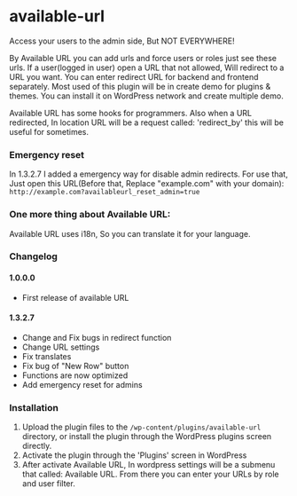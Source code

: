 # available-url
Access your users to the admin side, But NOT EVERYWHERE!

By Available URL you can add urls and force users or roles just see these urls. If a user(logged in user) open a URL that not allowed, Will redirect to a URL you want. You can enter redirect URL for backend and frontend separately.
Most used of this plugin will be in create demo for plugins & themes. You can install it on WordPress network and create multiple demo.

Available URL has some hooks for programmers. Also when a URL redirected, In location URL will be a request called: 'redirect_by' this will be useful for sometimes.

### Emergency reset
In 1.3.2.7 I added a emergency way for disable admin redirects.
For use that, Just open this URL(Before that, Replace "example.com" with your domain):
`http://example.com?availableurl_reset_admin=true`

### One more thing about Available URL:
Available URL uses i18n, So you can translate it for your language.

### Changelog
#### 1.0.0.0
* First release of available URL

#### 1.3.2.7
* Change and Fix bugs in redirect function
* Change URL settings
* Fix translates
* Fix bug of "New Row" button
* Functions are now optimized
* Add emergency reset for admins

### Installation

1. Upload the plugin files to the `/wp-content/plugins/available-url` directory, or install the plugin through the WordPress plugins screen directly.
2. Activate the plugin through the 'Plugins' screen in WordPress
3. After activate Available URL, In wordpress settings will be a submenu that called: Available URL. From there you can enter your URLs by role and user filter.
